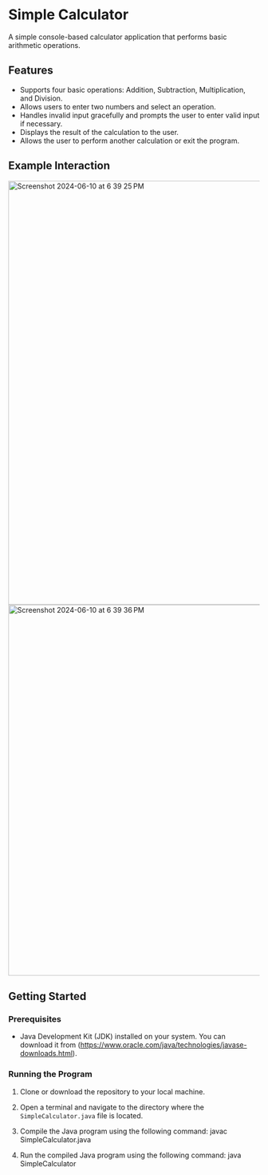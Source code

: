 # Simple Calculator

A simple console-based calculator application that performs basic arithmetic operations.

## Features

- Supports four basic operations: Addition, Subtraction, Multiplication, and Division.
- Allows users to enter two numbers and select an operation.
- Handles invalid input gracefully and prompts the user to enter valid input if necessary.
- Displays the result of the calculation to the user.
- Allows the user to perform another calculation or exit the program.

## Example Interaction

<img width="849" alt="Screenshot 2024-06-10 at 6 39 25 PM" src="https://github.com/ChlioP/CS401_Summer2024_Thu_Pham_assignment_1/assets/165505759/7042d176-a5b7-4596-857f-7cc50a4334be">
<img width="743" alt="Screenshot 2024-06-10 at 6 39 36 PM" src="https://github.com/ChlioP/CS401_Summer2024_Thu_Pham_assignment_1/assets/165505759/899253fe-5cd7-4053-9028-55e120e5e77a">

## Getting Started

### Prerequisites

- Java Development Kit (JDK) installed on your system. You can download it from (https://www.oracle.com/java/technologies/javase-downloads.html).

### Running the Program

1. Clone or download the repository to your local machine.

2. Open a terminal and navigate to the directory where the `SimpleCalculator.java` file is located.

3. Compile the Java program using the following command:
   javac SimpleCalculator.java

4. Run the compiled Java program using the following command:
  java SimpleCalculator






